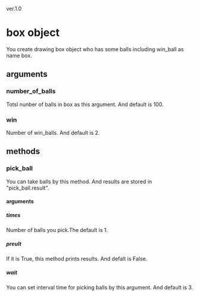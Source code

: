 ver.1.0
# box object
You create drawing box object who has some balls including win_ball as name box.
## arguments
### number_of_balls
Totsl nunber of balls in box as this argument. And default is 100.
### win
Number of win_balls. And default is 2.
## methods
### pick_ball
You can take balls by this method. And results are stored in "pick_ball.result".
#### arguments
##### times
Number of balls you pick.The default is 1.
##### preult
If it is True, this method prints results. And defalt is False.
##### wait
You can set interval time for picking balls by this argument. And default is 3.
